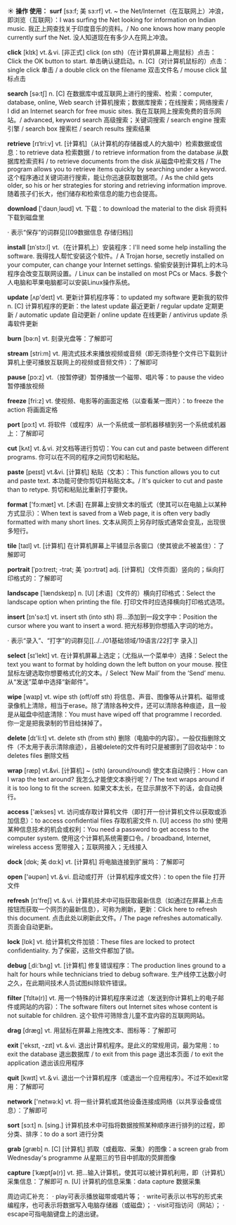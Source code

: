☀ <span class="category">**操作 使用：**</span>
<span class="vocabulary">**surf**</span> [sɜ:f; 美 sɜ:rf]
<span class="definition">vt. ~ the Net/Internet（在互联网上）冲浪，即浏览（互联网）：</span>I was surfing the Net looking for information on Indian music. 我正上网查找关于印度音乐的资料。/ No one knows how many people currently surf the Net. 没人知道现在有多少人在网上冲浪。

<span class="vocabulary">**click**</span> [klɪk] 
<span class="definition">vt.＆vi. [非正式] click (on sth)（在计算机屏幕上用鼠标）点击：</span>Click the OK button to start. 单击确认键启动。<span class="definition">n. [C]（对计算机鼠标的）点击：</span>single click 单击 / a double click on the filename 双击文件名 / mouse click 鼠标点击 

<span class="vocabulary">**search**</span> [sə:tʃ] 
<span class="definition">n. [C] 在数据库中或互联网上进行的搜索、检索：</span>computer, database, online, Web search 计算机搜索；数据库搜索；在线搜索；网络搜索 / I did an Internet search for free music sites. 我在互联网上搜索免费的音乐网站。/ advanced, keyword search 高级搜索；关键词搜索 / search engine 搜索引擎 / search box 搜索栏 / search results 搜索结果
           
<span class="vocabulary">**retrieve**</span> [rɪˈtri:v]
<span class="definition">vt. [计算机]（从计算机的存储器或人的大脑中）检索数据或信息：</span>to retrieve data 检索数据 / to retrieve information from the database 从数据库检索资料 / to retrieve documents from the disk 从磁盘中检索文档 / The program allows you to retrieve items quickly by searching under a keyword. 这个程序通过关键词进行搜索，能让你迅速获取数据项。/ As the child gets older, so his or her strategies for storing and retrieving information improve. 随着孩子们长大，他们储存和检索信息的能力也会提高。

<span class="vocabulary">**download**</span> ['daʊn͵ləʊd] 
<span class="definition">vt. 下载：</span>to download the material to the disk 将资料下载到磁盘里

· 表示“保存”的词群见[[09数据信息 存储归档]]
           
<span class="vocabulary">**install**</span> [ɪnˈstɔ:l]
<span class="definition">vt.（在计算机上）安装程序：</span>I'll need some help installing the software. 我得找人帮忙安装这个软件。/ A Trojan horse, secretly installed on your computer, can change your Internet settings. 偷偷安装到计算机上的木马程序会改变互联网设置。/ Linux can be installed on most PCs or Macs. 多数个人电脑和苹果电脑都可以安装Linux操作系统。

<span class="vocabulary">**update**</span> [ʌp'deɪt] 
<span class="definition">vt. 更新计算机程序等：</span>to updated my software 更新我的软件 <span class="definition">n. [C] 计算机程序的更新：</span>the latest update 最近更新 / regular update 定期更新 / automatic update 自动更新 / online update 在线更新 / antivirus update 杀毒软件更新

<span class="vocabulary">**burn**</span> [bə:n] 
<span class="definition">vt. 刻录光盘等：</span>了解即可

<span class="vocabulary">**stream**</span> [stri:m] 
<span class="definition">vt. 用流式技术来播放视频或音频（即无须待整个文件已下载到计算机上便可播放互联网上的视频或音频文件）：</span>了解即可

<span class="vocabulary">**pause**</span> [pɔ:z] 
<span class="definition">vt.（按暂停键）暂停播放一个磁带、唱片等：</span>to pause the video 暂停播放视频

<span class="vocabulary">**freeze**</span> [fri:z] 
<span class="definition">vt. 使视频、电影等的画面定格（以查看某一图片）：</span>to freeze the action 将画面定格

<span class="vocabulary">**port**</span> [pɔ:t] 
<span class="definition">vt. 将软件（或程序）从一个系统或一部机器移植到另一个系统或机器上：</span>了解即可

<span class="vocabulary">**cut**</span> [kʌt] 
<span class="definition">vt.＆vi. 对文档等进行剪切：</span>You can cut and paste between different programs. 你可以在不同的程序之间剪切和粘贴。
           
<span class="vocabulary">**paste**</span> [peɪst]
<span class="definition">vt.&vi. [计算机] 粘贴（文本）：</span>This function allows you to cut and paste text. 本功能可使你剪切并粘贴文本。/ It's quicker to cut and paste than to retype. 剪切和粘贴比重新打字要快。

<span class="vocabulary">**format**</span> ['fɔ:mæt] 
<span class="definition">vt. [术语] 在屏幕上安排文本的版式（使其可以在电脑上以某种方式显示）：</span>When text is saved from a Web page, it is often very badly formatted with many short lines. 文本从网页上另存时版式通常会变乱，出现很多短行。
           
<span class="vocabulary">**tile**</span> [taɪl]
<span class="definition">vt. [计算机] 在计算机屏幕上平铺显示各窗口（使其彼此不被盖住）：</span>了解即可
           
<span class="vocabulary">**portrait**</span> [ˈpɔ:treɪt; -trət; 美 ˈpɔ:rtrət]
<span class="definition">adj. [计算机]（文件页面）竖向的；纵向打印格式的：</span>了解即可
          
<span class="vocabulary">**landscape**</span> [ˈlændskeɪp]
<span class="definition">n. [U] [术语]（文件的）横向打印格式：</span>Select the landscape option when printing the file. 打印文件时应选择横向打印格式选项。

<span class="vocabulary">**insert**</span> [ɪn'sə:t] 
<span class="definition">vt. insert sth (into sth) 将…添加到一段文字中：</span>Position the cursor where you want to insert a word. 把光标移到你想插入字词的地方。

· 表示“录入”、“打字”的词群见[[../../01基础领域/19语言/22打字 录入]]

<span class="vocabulary">**select**</span> [sɪ'lekt] 
<span class="definition">vt. 在计算机屏幕上选定；（尤指从一个菜单中）选择：</span>Select the text you want to format by holding down the left button on your mouse. 按住鼠标左键选取你想要格式化的文本。/ Select ‘New Mail’ from the ‘Send’ menu. 从“发送”菜单中选择“新邮件”。

<span class="vocabulary">**wipe**</span> [waɪp] 
<span class="definition">vt. wipe sth (off/off sth) 将信息、声音、图像等从计算机、磁带或录像机上清除，相当于erase。除了清除各种文件，还可以清除各种痕迹，且一般是从磁盘中彻底清除：</span>You must have wiped off that programme I recorded. 你一定是把我录制的节目给抹掉了。

<span class="vocabulary">**delete**</span> [dɪ'li:t] 
<span class="definition">vt. delete sth (from sth) 删除（电脑中的内容）。一般仅指删除文件（不太用于表示清除痕迹），且被delete的文件有时只是被挪到了回收站中：</span>to deletes files 删除文档
           
<span class="vocabulary">**wrap**</span> [ræp]
<span class="definition">vt.&vi. [计算机] ~ (sth) (around/round) 使文本自动换行：</span>How can I wrap the text around? 我怎么才能使文本换行呢？/ The text wraps around if it is too long to fit the screen. 如果文本太长，在显示屏放不下的话，会自动换行。

<span class="vocabulary">**access**</span> ['ækses] 
<span class="definition">vt. 访问或存取计算机文件（即打开一份计算机文件以获取或添加信息）：</span>to access confidential files 存取机密文件 <span class="definition">n. [U] access (to sth) 使用某种信息技术的机会或权利：</span>You need a password to get access to the computer system. 使用这个计算机系统需要口令。/ broadband, Internet, wireless access 宽带接入；互联网接入；无线接入
           
<span class="vocabulary">**dock**</span> [dɒk; 美 dɑ:k]
<span class="definition">vt. [计算机] 将电脑连接到扩展坞：</span>了解即可

<span class="vocabulary">**open**</span> ['əʊpən] 
<span class="definition">vt.＆vi. 启动或打开（计算机程序或文件）：</span>to open the file 打开文件

<span class="vocabulary">**refresh**</span> [rɪ'freʃ] 
<span class="definition">vt.＆vi. 计算机技术中可指获取最新信息（如通过在屏幕上点击按钮而获取一个网页的最新信息），可称为刷新，更新：</span>Click here to refresh this document. 点击此处以刷新此文件。/ The page refreshes automatically. 页面会自动更新。

<span class="vocabulary">**lock**</span> [lɒk] 
<span class="definition">vt. 给计算机文件加锁：</span>These files are locked to protect confidentiality. 为了保密，这些文件都加了锁。
           
<span class="vocabulary">**debug**</span> [ˌdi:ˈbʌg]
<span class="definition">vt. [计算机] 修复错误程序：</span>The production lines ground to a halt for hours while technicians tried to debug software. 生产线停工达数小时之久，在此期间技术人员试图纠除软件错误。
           
<span class="vocabulary">**filter**</span> [ˈfɪltə(r)]
<span class="definition">vt. 用一个特殊的计算机程序来过滤（发送到你计算机上的电子邮件或网站的内容）：</span>The software filters out Internet sites whose content is not suitable for children. 这个软件可筛除含儿童不宜内容的互联网网站。

<span class="vocabulary">**drag**</span> [dræɡ] 
<span class="definition">vt. 用鼠标在屏幕上拖拽文本、图标等：</span>了解即可

<span class="vocabulary">**exit**</span> ['eksɪt, -zɪt] 
<span class="definition">vt.＆vi. 退出计算机程序。是此义的常规用词，最为常用：</span>to exit the database 退出数据库 / to exit from this page 退出本页面 / to exit the application 退出该应用程序

<span class="vocabulary">**quit**</span> [kwɪt] 
<span class="definition">vt.＆vi. 退出一个计算机程序（或退出一个应用程序）。不过不如exit常用：</span>了解即可

<span class="vocabulary">**network**</span> ['netwə:k] 
<span class="definition">vt. 将一些计算机或其他设备连接成网络（以共享设备或信息）：</span>了解即可

<span class="vocabulary">**sort**</span> [sɔ:t] 
<span class="definition">n. [sing.] 计算机技术中可指将数据按照某种顺序进行排列的过程，即分类、排序：</span>to do a sort 进行分类
           
<span class="vocabulary">**grab**</span> [græb]
<span class="definition">n. [C] [计算机] 抓取（或截取、采集）的图像：</span>a screen grab from Wednesday's programme 从星期三的节目中抓取的荧屏图像
           
<span class="vocabulary">**capture**</span> [ˈkæptʃə(r)]
<span class="definition">vt. 把…输入计算机，使其可以被计算机利用，即（计算机）采集信息：</span>了解即可 <span class="definition">n. [U] 计算机的信息采集：</span>data capture 数据采集

周边词汇补充：
· play可表示播放磁带或唱片等；
· write可表示以书写的形式来编程序，也可表示将数据写入电脑存储器（或磁盘）；
· visit可指访问（网站）；
· escape可指电脑键盘上的退出键。
